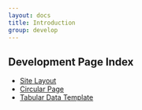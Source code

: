 ```yaml
---
layout: docs
title: Introduction
group: develop
---
```



## Development Page Index


- [Site Layout](/develop/site)
- [Circular Page](/develop/circular)
- [Tabular Data Template](/develop/admin/tabular-data)
